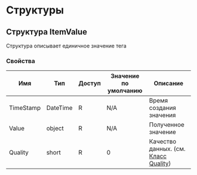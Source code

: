 # Структуры

## Структура ItemValue

Структура описывает единичное значение тега

### Свойства

Имя | Тип | Доступ | Значение по умолчанию | Описание 
----|-----|--------|-----------------------|---------
TimeStamp|DateTime|R|N/A|Время создания значения
Value|object|R|N/A|Полученное значение
Quality|short|R|0|Качество данных. (см. [Класс Quality](api-references-classes.md#quality))

